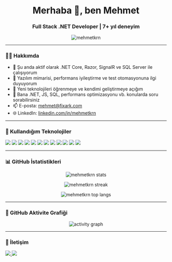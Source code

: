<h1 align="center">Merhaba 👋, ben Mehmet</h1>
<h3 align="center">Full Stack .NET Developer | 7+ yıl deneyim</h3>

<p align="center">
  <img src="https://komarev.com/ghpvc/?username=mehmetkrn&label=Profil+Ziyaretleri&color=0e75b6&style=flat" alt="mehmetkrn" />
</p>

---

### 🧑‍💻 Hakkımda

- 🔭 Şu anda aktif olarak .NET Core, Razor, SignalR ve SQL Server ile çalışıyorum  
- 🌱 Yazılım mimarisi, performans iyileştirme ve test otomasyonuna ilgi duyuyorum  
- 🧠 Yeni teknolojileri öğrenmeye ve kendimi geliştirmeye açığım  
- 💬 Bana .NET, JS, SQL, performans optimizasyonu vb. konularda soru sorabilirsiniz  
- 📫 E-posta: mehmet@fixark.com  
- 🌐 LinkedIn: [linkedin.com/in/mehmetkrn](https://www.linkedin.com/in/mehmet-kiran)  

---

### 🚀 Kullandığım Teknolojiler

<p align="left">
  <img src="https://img.shields.io/badge/C%23-239120?style=for-the-badge&logo=csharp&logoColor=white" />
  <img src="https://img.shields.io/badge/.NET-512BD4?style=for-the-badge&logo=dotnet&logoColor=white" />
  <img src="https://img.shields.io/badge/ASP.NET-00599C?style=for-the-badge&logo=.net&logoColor=white" />
  <img src="https://img.shields.io/badge/SignalR-512BD4?style=for-the-badge&logo=dotnet&logoColor=white" />
  <img src="https://img.shields.io/badge/SQL%20Server-CC2927?style=for-the-badge&logo=microsoftsqlserver&logoColor=white" />
  <img src="https://img.shields.io/badge/MySQL-4479A1?style=for-the-badge&logo=mysql&logoColor=white" />
  <img src="https://img.shields.io/badge/JavaScript-F7DF1E?style=for-the-badge&logo=javascript&logoColor=black" />
  <img src="https://img.shields.io/badge/jQuery-0769AD?style=for-the-badge&logo=jquery&logoColor=white" />
  <img src="https://img.shields.io/badge/Bootstrap-7952B3?style=for-the-badge&logo=bootstrap&logoColor=white" />
  <img src="https://img.shields.io/badge/CSS3-1572B6?style=for-the-badge&logo=css3&logoColor=white" />
  <img src="https://img.shields.io/badge/React%20Native-61DAFB?style=for-the-badge&logo=react&logoColor=black" />
  <img src="https://img.shields.io/badge/Selenium-43B02A?style=for-the-badge&logo=selenium&logoColor=white" />
</p>

---

### 📊 GitHub İstatistikleri

<p align="center">
  <img src="https://mehmetkrn-stats.vercel.app/api?username=mehmetkrn&show_icons=true&theme=radical&count_private=true&include_all_commits=true" alt="mehmetkrn stats" />
</p>

<p align="center">
  <img src="https://streak-stats.demolab.com/?user=mehmetkrn&theme=radical&hide_border=true&count_private=true" alt="mehmetkrn streak" />
  </p>

<p align="center">
  <img src="https://mehmetkrn-stats.vercel.app/api/top-langs/?username=mehmetkrn&layout=compact&theme=radical&count_private=true" alt="mehmetkrn top langs" />
</p>

---

### 🧩 GitHub Aktivite Grafiği

<p align="center">
  <img src="https://github-readme-activity-graph.vercel.app/graph?username=mehmetkrn&theme=react-dark" alt="activity graph" />
</p>

---

### 💬 İletişim

<p>
  <a href="mailto:mehmet@fixark.com">
    <img src="https://img.shields.io/badge/E-Mail-D14836?style=for-the-badge&logo=gmail&logoColor=white" />
  </a>
  <a href="https://www.linkedin.com/in/mehmet-kiran" target="_blank">
    <img src="https://img.shields.io/badge/LinkedIn-0A66C2?style=for-the-badge&logo=linkedin&logoColor=white" />
  </a>
</p>
